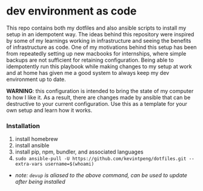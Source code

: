 # dev environment as code
This repo contains both my dotfiles and also ansible scripts to install my setup in an idempotent way. The ideas behind this repository were inspired by some of my learnings working in infrastructure and seeing the benefits of infrastructure as code. One of my motivations behind this setup has been from repeatedly setting up new macbooks for internships, where simple backups are not sufficient for retaining configuration. Being able to idempotently run this playbook while making changes to my setup at work and at home has given me a good system to always keep my dev environment up to date.

**WARNING**: this configuration is intended to bring the state of my computer to how I like it. As a result, there are changes made by ansible that can be destructive to your current configuration. Use this as a template for your own setup and learn how it works.

### Installation

1. install homebrew
2. install ansible
3. install pip, npm, bundler, and associated languages
4. `sudo ansible-pull -U https://github.com/kevintpeng/dotfiles.git --extra-vars username=$(whoami)`
- *note: `devup` is aliased to the above command, can be used to update after being installed*
